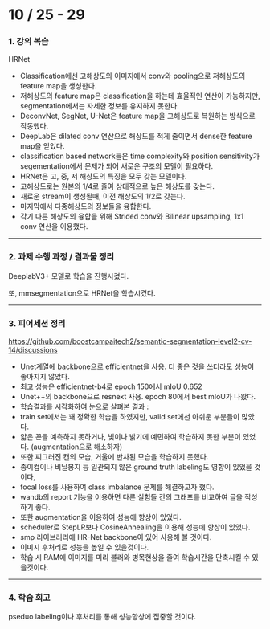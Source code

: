 # 10 / 25 - 29

### 1. 강의 복습

HRNet
- Classification에선 고해상도의 이미지에서 conv와 pooling으로 저해상도의 feature map을 생성한다.
- 저해상도의 feature map은 classification을 하는데 효율적인 연산이 가능하지만, segmentation에서는 자세한 정보를 유지하지 못한다.
- DeconvNet, SegNet, U-Net은 feature map을 고해상도로 복원하는 방식으로 작동했다.
- DeepLab은 dilated conv 연산으로 해상도를 적게 줄이면서 dense한 feature map을 얻었다.
- classification based network들은 time complexity와 position sensitivity가 segementation에서 문제가 되어 새로운 구조의 모델이 필요하다.
- HRNet은 고, 중, 저 해상도의 특징을 모두 갖는 모델이다.
- 고해상도로는 원본의 1/4로 줄여 상대적으로 높은 해상도를 갖는다.
- 새로운 stream이 생성될때, 이전 해상도의 1/2로 갖는다.
- 마지막에서 다중해상도의 정보들을 융합한다.
- 각기 다른 해상도의 융합을 위해 Strided conv와 Bilinear upsampling, 1x1 conv 연산을 이용했다.
---

### 2. 과제 수행 과정 / 결과물 정리

DeeplabV3+ 모델로 학습을 진행시켰다.

또, mmsegmentation으로 HRNet을 학습시켰다.

---

### 3. 피어세션 정리

https://github.com/boostcampaitech2/semantic-segmentation-level2-cv-14/discussions

- Unet계열에 backbone으로 efficientnet을 사용. 더 좋은 것을 쓰더라도 성능이 좋아지지 않았다.
- 최고 성능은 efficientnet-b4로 epoch 150에서 mIoU 0.652
- Unet++의 backbone으로 resnext 사용. epoch 80에서 best mIoU가 나왔다.
- 학습결과를 시각화하여 눈으로 살펴본 결과 :
- train set에서는 꽤 정확한 학습을 하였지만, valid set에선 아쉬운 부분들이 많았다.
- 얇은 끈을 예측하지 못하거나, 빛이나 밝기에 예민하여 학습하지 못한 부분이 있었다. (augmentation으로 해소하자)
- 또한 찌그러진 캔의 모습, 거울에 반사된 모습을 학습하지 못했다.
- 종이컵이나 비닐봉지 등 일관되지 않은 ground truth labeling도 영향이 있었을 것이다,
- focal loss를 사용하여 class imbalance 문제를 해결하고자 했다.
- wandb의 report 기능을 이용하면 다른 실험들 간의 그래프를 비교하여 글을 작성하기 좋다.
- 또한 augmentation을 이용하여 성능에 향상이 있었다.
- scheduler로 StepLR보다 CosineAnnealing을 이용해 성능에 향상이 있었다.
- smp 라이브러리에 HR-Net backbone이 있어 사용해 볼 것이다.
- 이미지 후처리로 성능을 높일 수 있을것이다.
- 학습 시 RAM에 이미지를 미리 불러와 병목현상을 줄여 학습시간을 단축시킬 수 있을것이다.

---

### 4. 학습 회고

pseduo labeling이나 후처리를 통해 성능향상에 집중할 것이다.